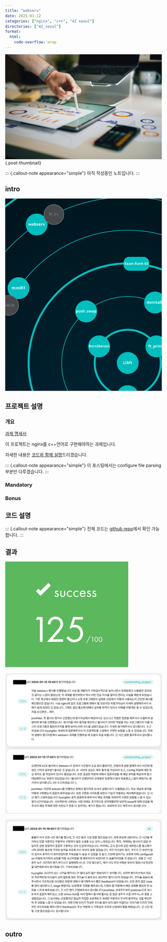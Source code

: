 ```yaml
---
title: "webserv"
date: 2025-01-12
categories: ["nginx", "c++", "42 seoul"]
directories: ["42_seoul"]
format:
  html:
    code-overflow: wrap
---
```


![](/img/stat-thumb.jpg){.post-thumbnail}

::: {.callout-note appearance="simple"}
아직 작성중인 노트입니다.
:::

## intro

![42 seoul 공통과정 5서클 과제](/img/42-course-5.png)

## 프로젝트 설명

### 개요

[과제 명세서](https://projects.intra.42.fr/projects/webserv/projects_users/3363994)

이 프로젝트는 nginx를 c++언어로 구현해야하는 과제입니다.


<!--구현 시 반드시 [norminette 규칙](https://github.com/taeng42/norminette/blob/master/pdf/ko.norm.pdf)을 준수해야 하는데, 이는 코드의 가독성을 위한 것이고, 대표적인 예시는 다음과 같습니다.-->
<!---->
<!--- 파일당 함수 5개 이하-->
<!--- 함수당 코드 25줄 이하-->
<!--- 한 줄당 80자 이하-->

<!--[bash 공식 문서](https://www.gnu.org/software/bash/manual/bash.html)와 함께 [이 자료](https://mug896.github.io/bash-shell/index.html)를 많이 참고해서 구현했습니다.-->
자세한 내용은 [코드와 함께 설명](#코드-설명)드리겠습니다.

::: {.callout-note appearance="simple"}
이 포스팅에서는 configure file parsing 부분만 다루겠습니다.
:::

### Mandatory

### Bonus

## 코드 설명

::: {.callout-note appearance="simple"}
전체 코드는 [github repo](https://github.com/cryscham123/my_nginx)에서 확인 가능합니다.
:::

## 결과

![최종 점수](/img/printf-score.png)

![](img/2025-01-13-20-10-37.png)

![최종 평가](img/2025-01-13-20-11-10.png)

## outro

